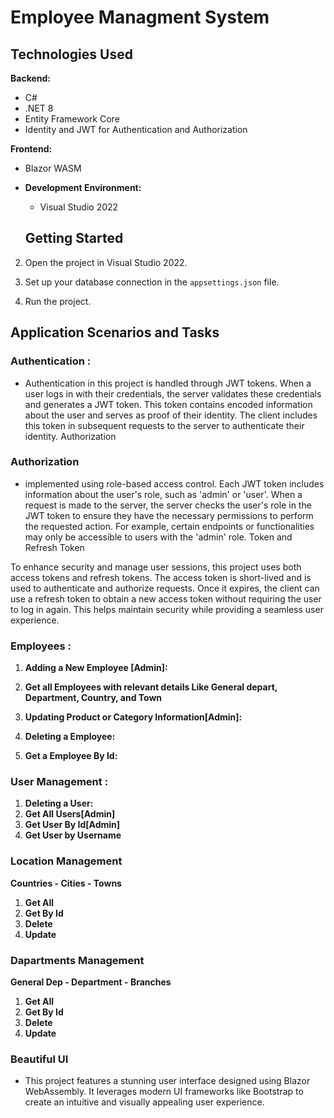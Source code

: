 # Employee Managment System

## Technologies Used
 **Backend:**
  - C#
  - .NET 8
  - Entity Framework Core
  - Identity and JWT for Authentication and Authorization
    
 **Frontend:**
  - Blazor WASM


- **Development Environment:**
  - Visual Studio 2022

  ## Getting Started 

2. Open the project in Visual Studio 2022.

3. Set up your database connection in the `appsettings.json` file.

5. Run the project.


## Application Scenarios and Tasks

### Authentication :
- Authentication in this project is handled through JWT tokens. When a user logs in with their credentials, the server validates these credentials and generates a JWT token. This token contains encoded information about the user and serves as proof of their identity. The client includes this token in subsequent requests to the server to authenticate their identity.
Authorization

### Authorization 
- implemented using role-based access control. Each JWT token includes information about the user's role, such as 'admin' or 'user'. When a request is made to the server, the server checks the user's role in the JWT token to ensure they have the necessary permissions to perform the requested action. For example, certain endpoints or functionalities may only be accessible to users with the 'admin' role.
Token and Refresh Token

To enhance security and manage user sessions, this project uses both access tokens and refresh tokens. The access token is short-lived and is used to authenticate and authorize requests. Once it expires, the client can use a refresh token to obtain a new access token without requiring the user to log in again. This helps maintain security while providing a seamless user experience.

### Employees :
1. **Adding a New Employee [Admin]:**
2. **Get all Employees with relevant details Like General depart, Department, Country, and Town**
 
3. **Updating Product or Category Information[Admin]:**

4. **Deleting a Employee:**

5. **Get a Employee By Id:** 
 
### User Management :
1. **Deleting a User:**
2. **Get All Users[Admin]**
3. **Get User By Id[Admin]**   
4. **Get User by Username**


### Location Management
  **Countries - Cities - Towns**
1. **Get All**
2. **Get By Id**
3. **Delete**
4. **Update**

### Dapartments Management
  **General Dep - Department - Branches**
1. **Get All**
2. **Get By Id**
3. **Delete**
4. **Update**

### Beautiful UI
- This project features a stunning user interface designed using Blazor WebAssembly. It leverages modern UI frameworks like Bootstrap to create an intuitive and   visually appealing user experience.
